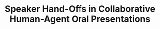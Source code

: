 ---
name: "Speaker Hand Offs In Collaborative Human-Agent"
title: "Speaker Hand-Offs in Collaborative Human-Agent Oral Presentations"
project: null
event: "International Conference on Intelligent Virtual Agents (IVA)"
authors:
- name: "Murali, p."
- name: "Ring, L."
- name: "Trinh, H."
- name: "Asadi, R."
- name: "Bickmore, T."
year: 2018
resources: null
external_url: null
draft: false
---